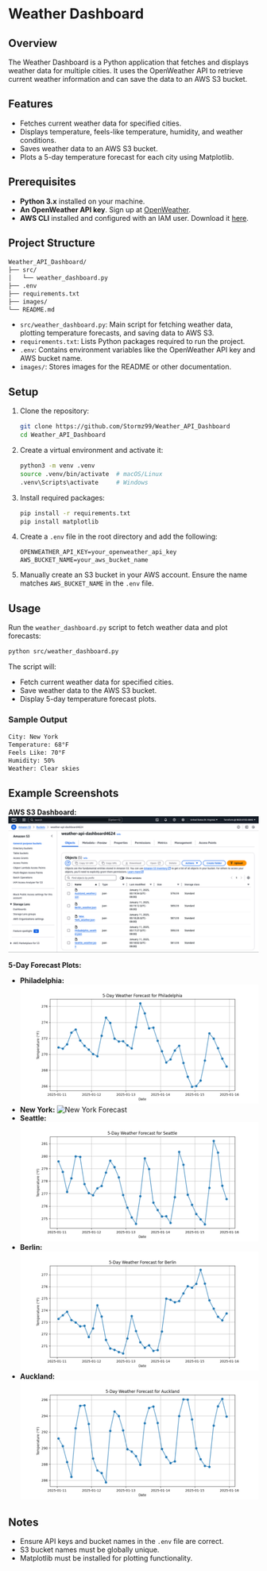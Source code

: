 # Weather Dashboard

## Overview
The Weather Dashboard is a Python application that fetches and displays weather data for multiple cities. It uses the OpenWeather API to retrieve current weather information and can save the data to an AWS S3 bucket.

## Features
- Fetches current weather data for specified cities.
- Displays temperature, feels-like temperature, humidity, and weather conditions.
- Saves weather data to an AWS S3 bucket.
- Plots a 5-day temperature forecast for each city using Matplotlib.

## Prerequisites
- **Python 3.x** installed on your machine.
- **An OpenWeather API key**. Sign up at [OpenWeather](https://home.openweathermap.org/users/sign_up).
- **AWS CLI** installed and configured with an IAM user. Download it [here](https://aws.amazon.com/cli/).

## Project Structure
```
Weather_API_Dashboard/
├── src/
│   └── weather_dashboard.py
├── .env
├── requirements.txt
├── images/
└── README.md
```
- `src/weather_dashboard.py`: Main script for fetching weather data, plotting temperature forecasts, and saving data to AWS S3.
- `requirements.txt`: Lists Python packages required to run the project.
- `.env`: Contains environment variables like the OpenWeather API key and AWS bucket name.
- `images/`: Stores images for the README or other documentation.

## Setup
1. Clone the repository:
   ```bash
   git clone https://github.com/Stormz99/Weather_API_Dashboard
   cd Weather_API_Dashboard
   ```

2. Create a virtual environment and activate it:
   ```bash
   python3 -m venv .venv
   source .venv/bin/activate  # macOS/Linux
   .venv\Scripts\activate     # Windows
   ```

3. Install required packages:
   ```bash
   pip install -r requirements.txt
   pip install matplotlib
   ```

4. Create a `.env` file in the root directory and add the following:
   ```env
   OPENWEATHER_API_KEY=your_openweather_api_key
   AWS_BUCKET_NAME=your_aws_bucket_name
   ```

5. Manually create an S3 bucket in your AWS account. Ensure the name matches `AWS_BUCKET_NAME` in the `.env` file.

## Usage
Run the `weather_dashboard.py` script to fetch weather data and plot forecasts:
```bash
python src/weather_dashboard.py
```

The script will:
- Fetch current weather data for specified cities.
- Save weather data to the AWS S3 bucket.
- Display 5-day temperature forecast plots.

### Sample Output
```
City: New York
Temperature: 68°F
Feels Like: 70°F
Humidity: 50%
Weather: Clear skies
```

## Example Screenshots
**AWS S3 Dashboard:**
![AWS Dashboard](images/aws-dashboard.png)

**5-Day Forecast Plots:**
- **Philadelphia:**
  ![Philadelphia Forecast](images/Philadelphia_forecast.png)
- **New York:**
  ![New York Forecast](images/New_York_forecast.png)
- **Seattle:**
  ![Seattle Forecast](images/Seattle_forecast.png)
- **Berlin:**
  ![Berlin Forecast](images/Berlin_forecast.png)
- **Auckland:**
  ![Auckland Forecast](images/Auckland_forecast.png)

## Notes
- Ensure API keys and bucket names in the `.env` file are correct.
- S3 bucket names must be globally unique.
- Matplotlib must be installed for plotting functionality.
